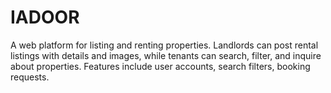 # IADOOR
A web platform for listing and renting properties. Landlords can post rental listings with details and images, while tenants can search, filter, and inquire about properties. Features include user accounts, search filters, booking requests.
